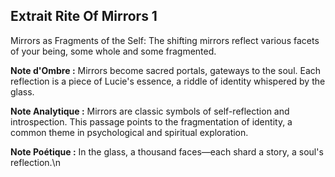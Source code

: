 ## Extrait Rite Of Mirrors 1

Mirrors as Fragments of the Self: The shifting mirrors reflect various facets of your being, some whole and some fragmented.

**Note d'Ombre :** Mirrors become sacred portals, gateways to the soul. Each reflection is a piece of Lucie's essence, a riddle of identity whispered by the glass.

**Note Analytique :** Mirrors are classic symbols of self-reflection and introspection. This passage points to the fragmentation of identity, a common theme in psychological and spiritual exploration.

**Note Poétique :** In the glass, a thousand faces—each shard a story, a soul's reflection.\n